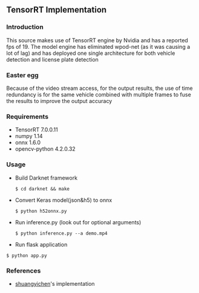 ## TensorRT Implementation

### Introduction
This source makes use of TensorRT engine by Nvidia and has a reported fps of 19. The model engine has eliminated wpod-net (as it was causing a lot of lag) and has deployed one single architecture for both vehicle detection and license plate detection

### Easter egg
Because of the video stream access, for the output results, the use of time redundancy is for the same vehicle combined with multiple frames to fuse the results to improve the output accuracy

### Requirements
- TensorRT 7.0.0.11
- numpy    1.14
- onnx     1.6.0
- opencv-python 4.2.0.32

### Usage
* Build Darknet framework
  ```shellscript
  $ cd darknet && make
  ```
* Convert Keras model(json&h5) to onnx
  ```shellscript
  $ python h52onnx.py
  ```
* Run inference.py (look out for optional arguments)
  ```shellscript
  $ python inference.py --a demo.mp4
  ```
* Run flask application
```shellscript
$ python app.py
```

### References
* [shuangyichen](https://github.com/shuangyichen/alpr-TensorRT7)'s implementation